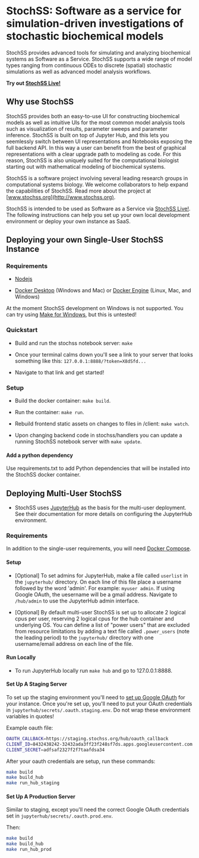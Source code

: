 # StochSS: Software as a service for simulation-driven investigations of stochastic biochemical models

StochSS provides advanced tools for simulating and analyzing biochemical systems as Software as a Service. StochSS supports a wide range of model types ranging from continuous ODEs to discrete (spatial) stochastic simulations as well as advanced model analysis workflows.  
  
**Try out [StochSS Live!](https://live.stochss.org)**  
  
## Why use StochSS
StochSS provides both an easy-to-use UI for constructing biochemical models as well as intuitive UIs for the most common model analysis tools such as visualization of results, parameter sweeps and parameter inference. StochSS is built on top of Jupyter Hub, and this lets you seemlessly switch between UI representations and Notebooks exposing the full backend API. In this way a user can benefit from the best of graphical representations with a clear upgrade path to modeling as code. For this reason, StochSS is also uniquely suited for the computational biologist starting out with mathematical modeling of biochemical systems. 

StochSS is a software project involving several leading research groups in computational systems biology. We welcome collaborators to help expand the capabilities of StochSS. Read more about the project at [www.stochss.org](http://www.stochss.org).   

StochSS is intended to be used as Software as a Service via [StochSS Live!](https://live.stochss.org). The following instructions can help you set up your own local development environment or deploy your own instance as SaaS.

## Deploying your own Single-User StochSS Instance
### Requirements

- [Nodejs](https://nodejs.org/)

- [Docker Desktop](https://www.docker.com/products/docker-desktop) (Windows and Mac) or [Docker Engine](https://docs.docker.com/install/) (Linux, Mac, and Windows)

At the moment StochSS development on Windows is not supported. You can try using [Make for Windows](http://gnuwin32.sourceforge.net/packages/make.htm), but this is untested!

### Quickstart

- Build and run the stochss notebook server: `make`

- Once your terminal calms down you'll see a link to your server that looks something like this: `127.0.0.1:8888/?token=X8dSfd...`

- Navigate to that link and get started!

### Setup

- Build the docker container: `make build`.

- Run the container: `make run`.

- Rebuild frontend static assets on changes to files in /client:  `make watch`.

- Upon changing backend code in stochss/handlers you can update a running StochSS notebook server  with `make update`.

#### Add a python dependency

Use requirements.txt to add Python dependencies that will be installed into the StochSS docker container.

## Deploying Multi-User StochSS

- StochSS uses [JupyterHub](https://jupyterhub.readthedocs.io/en/stable/#) as the basis for the multi-user deployment.  See their documentation for more details on configuring the JupyterHub environment.
  
### Requirements

In addition to the single-user requirements, you will need [Docker Compose](https://docs.docker.com/compose/install/).
  
#### Setup

- [Optional] To set admins for JupyterHub, make a file called `userlist` in the `jupyterhub/` directory. On each line of this file place a username followed by the word 'admin'. For example: `myuser admin`. If using Google OAuth, the uesername will be a gmail address. Navigate to `/hub/admin` to use the JupyterHub admin interface.

- [Optional] By default multi-user StochSS is set up to allocate 2 logical cpus per user, reserving 2 logical cpus for the hub container and underlying OS. You can define a list of "power users" that are excluded from resource limitations by adding a text file called `.power_users` (note the leading period) to the `jupyterhub/` directory with one username/email address on each line of the file.

#### Run Locally

- To run JupyterHub locally run `make hub` and go to 127.0.0.1:8888.

#### Set Up A Staging Server

To set up the staging environment you'll need to [set up Google OAuth](https://developers.google.com/identity/protocols/oauth2) for your instance.  Once you're set up, you'll need to put your OAuth credentials in `jupyterhub/secrets/.oauth.staging.env`. Do not wrap these environment variables in quotes!

Example oauth file:

```bash
OAUTH_CALLBACK=https://staging.stochss.org/hub/oauth_callback
CLIENT_ID=8432438242-32432ada3ff23f248sf7ds.apps.googleusercontent.com
CLIENT_SECRET=adfsaf2327f2f7taafdsa34
```

After your oauth credentials are setup, run these commands:

```bash
make build
make build_hub
make run_hub_staging
```

#### Set Up A Production Server

Similar to staging, except you'll need the correct Google OAuth credentials set in `jupyterhub/secrets/.oauth.prod.env`.

Then:

```bash
make build
make build_hub
make run_hub_prod
```

